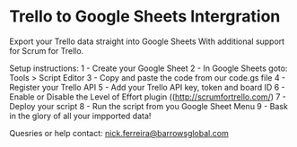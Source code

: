 # Trello to Google Sheets Intergration
Export your Trello data straight into Google Sheets
With additional support for Scrum for Trello.

Setup instructions:
1 - Create your Google Sheet
2 - In Google Sheets goto: Tools > Script Editor
3 - Copy and paste the code from our code.gs file
4 - Register your Trello API
5 - Add your Trello API key, token and board ID
6 - Enable or Disable the Level of Effort plugin ((http://scrumfortrello.com/)
7 - Deploy your script
8 - Run the script from you Google Sheet Menu
9 - Bask in the glory of all your impported data!

Quesries or help contact: nick.ferreira@barrowsglobal.com
